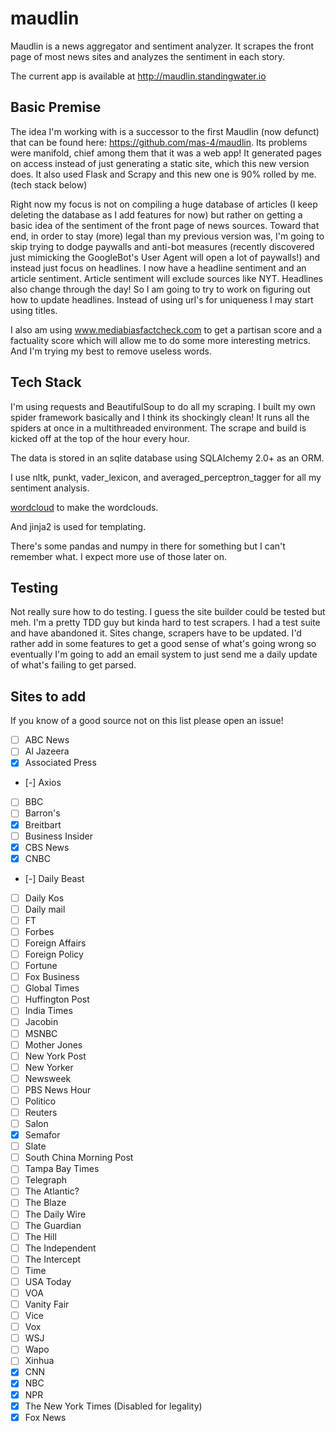 # maudlin

Maudlin is a news aggregator and sentiment analyzer. It scrapes the front page of most news sites and analyzes the
sentiment in each story.

The current app is available at http://maudlin.standingwater.io

## Basic Premise

The idea I'm working with is a successor to the first Maudlin (now defunct) that can be found here: https://github.com/mas-4/maudlin. Its problems were manifold, chief among them that it was a web app! It generated pages on access instead of just generating a static site, which this new version does. It also used Flask and Scrapy and this new one is 90% rolled by me. (tech stack below)

Right now my focus is not on compiling a huge database of articles (I keep deleting the database as I add features for now) but rather on getting a basic idea of the sentiment of the front page of news sources. Toward that end, in order to stay (more) legal than my previous version was, I'm going to skip trying to dodge paywalls and anti-bot measures (recently discovered just mimicking the GoogleBot's User Agent will open a lot of paywalls!) and instead just focus on headlines. I now have a headline sentiment and an article sentiment. Article sentiment will exclude sources like NYT. Headlines also change through the day! So I am going to try to work on figuring out how to update headlines. Instead of using url's for uniqueness I may start using titles.

I also am using www.mediabiasfactcheck.com to get a partisan score and a factuality score which will allow me to do some more interesting metrics. And I'm trying my best to remove useless words.

## Tech Stack

I'm using requests and BeautifulSoup to do all my scraping. I built my own spider framework basically and I think its shockingly clean! It runs all the spiders at once in a multithreaded environment. The scrape and build is kicked off at the top of the hour every hour.

The data is stored in an sqlite database using SQLAlchemy 2.0+ as an ORM.

I use nltk, punkt, vader_lexicon, and averaged_perceptron_tagger for all my sentiment analysis.

[wordcloud](https://pypi.org/project/wordcloud/) to make the wordclouds.

And jinja2 is used for templating.

There's some pandas and numpy in there for something but I can't remember what. I expect more use of those later on.

## Testing

Not really sure how to do testing. I guess the site builder could be tested but meh. I'm a pretty TDD guy but kinda hard to test scrapers. I had a test suite and have abandoned it. Sites change, scrapers have to be updated. I'd rather add in some features to get a good sense of what's going wrong so eventually I'm going to add an email system to just send me a daily update of what's failing to get parsed.

## Sites to add

If you know of a good source not on this list please open an issue!

- [ ] ABC News
- [ ] Al Jazeera
- [X] Associated Press
- [-] Axios
- [ ] BBC
- [ ] Barron's
- [X] Breitbart
- [ ] Business Insider
- [X] CBS News
- [X] CNBC
- [-] Daily Beast
- [ ] Daily Kos
- [ ] Daily mail
- [ ] FT
- [ ] Forbes
- [ ] Foreign Affairs
- [ ] Foreign Policy
- [ ] Fortune
- [ ] Fox Business
- [ ] Global Times
- [ ] Huffington Post
- [ ] India Times
- [ ] Jacobin
- [ ] MSNBC
- [ ] Mother Jones
- [ ] New York Post
- [ ] New Yorker
- [ ] Newsweek
- [ ] PBS News Hour
- [ ] Politico
- [ ] Reuters
- [ ] Salon
- [X] Semafor
- [ ] Slate
- [ ] South China Morning Post
- [ ] Tampa Bay Times
- [ ] Telegraph
- [ ] The Atlantic?
- [ ] The Blaze
- [ ] The Daily Wire
- [ ] The Guardian
- [ ] The Hill
- [ ] The Independent
- [ ] The Intercept
- [ ] Time
- [ ] USA Today
- [ ] VOA
- [ ] Vanity Fair
- [ ] Vice
- [ ] Vox
- [ ] WSJ
- [ ] Wapo
- [ ] Xinhua
- [X] CNN
- [X] NBC
- [X] NPR
- [X] The New York Times (Disabled for legality)
- [x] Fox News